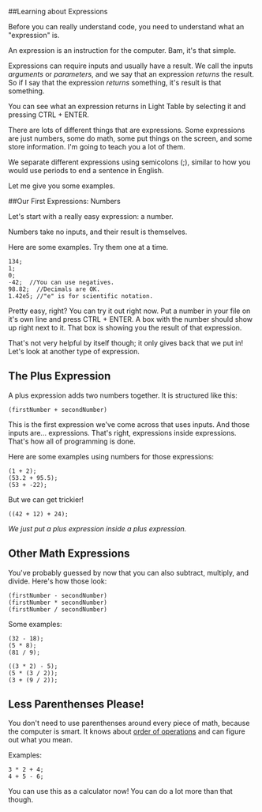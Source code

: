 ##Learning about Expressions

Before you can really understand code, you need to understand what an "expression" is.

An expression is an instruction for the computer.  Bam, it's that simple.

Expressions can require inputs and usually have a result.  We call the inputs *arguments* or *parameters*, and we say that an expression *returns* the result.  So if I say that the expression *returns* something, it's result is that something.

You can see what an expression returns in Light Table by selecting it and pressing CTRL + ENTER.

There are lots of different things that are expressions.  Some expressions are just numbers, some do math, some put things on the screen, and some store information.  I'm going to teach you a lot of them.

We separate different expressions using semicolons (;), similar to how you would use periods to end a sentence in English.

Let me give you some examples.



##Our First Expressions: Numbers

Let's start with a really easy expression: a number.

Numbers take no inputs, and their result is themselves.

Here are some examples.  Try them one at a time.

    134;
    1;
    0;
    -42;  //You can use negatives.
    98.82;  //Decimals are OK.
    1.42e5; //"e" is for scientific notation.

Pretty easy, right?  You can try it out right now.  Put a number in your file on it's own line and press CTRL + ENTER.  A box with the number should show up right next to it.  That box is showing you the result of that expression.

That's not very helpful by itself though; it only gives back that we put in!  Let's look at another type of expression.



## The Plus Expression

A plus expression adds two numbers together.  It is structured like this:

    (firstNumber + secondNumber)

This is the first expression we've come across that uses inputs.  And those inputs are... expressions.  That's right, expressions inside expressions.  That's how all of programming is done.

Here are some examples using numbers for those expressions:

    (1 + 2);
    (53.2 + 95.5);
    (53 + -22);

But we can get trickier!

    ((42 + 12) + 24);

*We just put a plus expression inside a plus expression.*



## Other Math Expressions

You've probably guessed by now that you can also subtract, multiply, and divide.  Here's how those look:

    (firstNumber - secondNumber)
    (firstNumber * secondNumber)
    (firstNumber / secondNumber)

Some examples:

    (32 - 18);
    (5 * 8);
    (81 / 9);

    ((3 * 2) - 5);
    (5 * (3 / 2));
    (3 + (9 / 2));



## Less Parenthenses Please!

You don't need to use parenthenses around every piece of math, because the computer is smart.  It knows about [order of operations](http://www.purplemath.com/modules/orderops.htm) and can figure out what you mean.

Examples:

    3 * 2 + 4;
    4 + 5 - 6;

You can use this as a calculator now!  You can do a lot more than that though.
